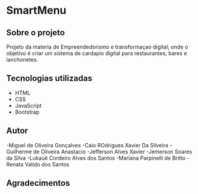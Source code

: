 # SmartMenu
## Sobre o projeto 

Projeto da materia de Empreendedorismo e transformaçao digital, onde o objetivo é criar um sistema de cardapio digital para restaurantes, bares e lanchonetes.

## Tecnologias utilizadas

- HTML
- CSS
- JavaScript
- Bootstrap
 

## Autor

-Miguel de Oliveira Gonçalves 
-Caio ROdrigues Xavier Da Silveira 
-Guilherme de Oliveira Anastacio
-Jefferson Alves Xavier
-Jemerson Soares da Silva
-Lukauê Cordeiro Alves dos Santos
-Mariana Parpinelli de Britto
-Renata Valido dos Santos

## Agradecimentos
